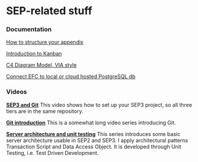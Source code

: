 ﻿# SEP-related stuff

### Documentation

[How to structure your appendix](./Tutorials/SepAppendix/Page.html)

[Introduction to Kanban](./Tutorials/Kanban/Page.html)

[C4 Diagram Model, VIA style](./Tutorials/SystemDiagramLevels/Page.html)

[Connect EFC to local or cloud hosted PostgreSQL db](https://github.com/TroelsMortensen/EFCpostgres)

### Videos

**[SEP3 and Git](https://youtu.be/BZgLcOj2Z14)**
This video shows how to set up your SEP3 project, so all three tiers are in the same repository.

**[Git introduction](https://youtube.com/playlist?list=PL5I0mJDB37i99xnmpSYe-q6itvF_trFS2)**
This is a somewhat long video series introducing Git.

**[Server architecture and unit testing](https://youtube.com/playlist?list=PL5I0mJDB37i_T4JHIy-2fuyEePtYbuDc3)**
This series introduces some basic server architecture usable in SEP2 and SEP3. I apply architectural patterns Transaction Script and Data Access Object.
It is developed through Unit Testing, i.e. Test Driven Development.
